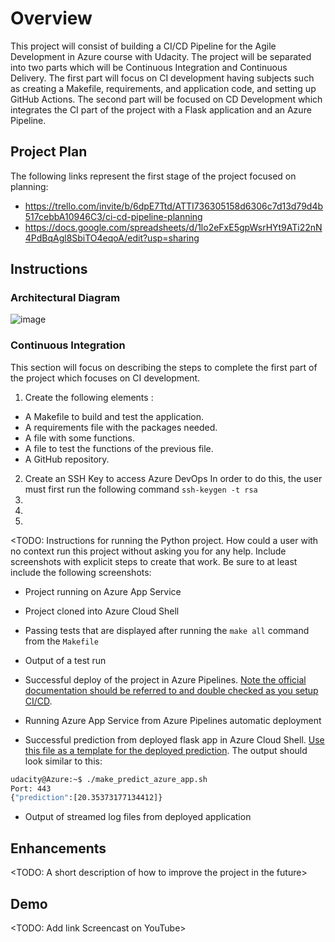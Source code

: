 # Overview
This project will consist of building a CI/CD Pipeline for the Agile Development in Azure course with Udacity. The project will be separated into two parts which will be Continuous Integration and Continuous Delivery. The first part will focus on CI development having subjects such as creating a Makefile, requirements, and application code, and setting up GitHub Actions. The second part will be focused on CD Development which integrates the CI part of the project with a Flask application and an Azure Pipeline. 

## Project Plan
The following links represent the first stage of the project focused on planning: 

* https://trello.com/invite/b/6dpE7Ttd/ATTI736305158d6306c7d13d79d4b517cebbA10946C3/ci-cd-pipeline-planning
* https://docs.google.com/spreadsheets/d/1lo2eFxE5gpWsrHYt9ATi22nN4PdBqAgl8SbiTO4eqoA/edit?usp=sharing

## Instructions

### Architectural Diagram 
![image](https://github.com/Fabiana2903/cd-repo/assets/149669704/40898ff9-058a-47f0-8a20-19de762d694c)

### Continuous Integration 
This section will focus on describing the steps to complete the first part of the project which focuses on CI development. 

1. Create the following elements :
- A Makefile to build and test the application.
- A requirements file with the packages needed.
- A file with some functions.
- A file to test the functions of the previous file.
- A GitHub repository.

2. Create an SSH Key to access Azure DevOps
   In order to do this, the user must first run the following command ```ssh-keygen -t rsa```
3. 
4. 
5.  

<TODO:  Instructions for running the Python project.  How could a user with no context run this project without asking you for any help.  Include screenshots with explicit steps to create that work. Be sure to at least include the following screenshots:

* Project running on Azure App Service

* Project cloned into Azure Cloud Shell

* Passing tests that are displayed after running the `make all` command from the `Makefile`

* Output of a test run

* Successful deploy of the project in Azure Pipelines.  [Note the official documentation should be referred to and double checked as you setup CI/CD](https://docs.microsoft.com/en-us/azure/devops/pipelines/ecosystems/python-webapp?view=azure-devops).

* Running Azure App Service from Azure Pipelines automatic deployment

* Successful prediction from deployed flask app in Azure Cloud Shell.  [Use this file as a template for the deployed prediction](https://github.com/udacity/nd082-Azure-Cloud-DevOps-Starter-Code/blob/master/C2-AgileDevelopmentwithAzure/project/starter_files/flask-sklearn/make_predict_azure_app.sh).
The output should look similar to this:

```bash
udacity@Azure:~$ ./make_predict_azure_app.sh
Port: 443
{"prediction":[20.35373177134412]}
```

* Output of streamed log files from deployed application

> 

## Enhancements

<TODO: A short description of how to improve the project in the future>

## Demo 

<TODO: Add link Screencast on YouTube>


